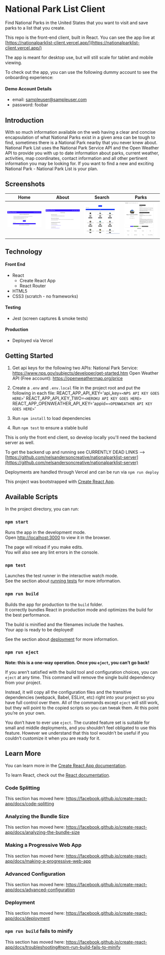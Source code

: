 # National Park List Client
Find National Parks in the United States that you want to visit and save parks to a list that you create.

This repo is the front-end client, built in React.  You can see the app live at [https://nationalparklist-client.vercel.app/](https://nationalparklist-client.vercel.app/)

The app is meant for desktop use, but will still scale for tablet and mobile viewing.

To check out the app, you can use the following dummy account to see the onboarding experience:

#### Demo Account Details

* email: sampleuser@sampleuser.com
* password: foobar

## Introduction

With so much information available on the web having a clear and concise encapsulation of what National Parks exist in a given area can be tough to find, sometimes there is a National Park nearby that you never knew about. National Park List uses the National Park Service API and the Open Weather API to provide you with up to date information about parks, current weather, activities, map coordinates, contact information and all other pertinent information you may be looking for. If you want to find a new and exciting National Park - National Park List is your plan.

## Screenshots

| Home       | About       | Search     | Parks       |
|------------|-------------|------------|-------------|
| <img src="/public/home.png" width="250"> | <img src="/public/about.png" width="250"> | <img src="/public/search.png" width="250"> | <img src="/public/parks.png" width="250"> |

## Technology

#### Front End

* React
  * Create React App
  * React Router
* HTML5
* CSS3 (scratch - no frameworks)

#### Testing

* Jest (screen captures & smoke tests)

#### Production

* Deployed via Vercel

## Getting Started

1. Get api keys for the following two APIs:
National Park Service: https://www.nps.gov/subjects/developer/get-started.htm
Open Weather API (Free account): https://openweathermap.org/price

2. Create a `.env` and `.env.local` file in the project root and put the following in each file:
REACT_APP_API_KEY='api_key=`<NPS API KEY GOES HERE>`'
REACT_APP_API_KEY_TWO=`<HEROKU API KEY GOES HERE>`
REACT_APP_OPENWEATHER_API_KEY='appid=`<OPENWEATHER API KEY GOES HERE>`'

3. Run `npm install` to load dependencies

4. Run `npm test` to ensure a stable build

This is only the front end client, so develop locally you'll need the backend server as well.

To get the backend up and running see CURRENTLY DEAD LINKS --> [https://github.com/nelsandersoncreative/nationalparklist-server](https://github.com/nelsandersoncreative/nationalparklist-server)

Deployments are handled through Vercel and can be run via `npm run deploy`








This project was bootstrapped with [Create React App](https://github.com/facebook/create-react-app).

## Available Scripts

In the project directory, you can run:

### `npm start`

Runs the app in the development mode.<br />
Open [http://localhost:3000](http://localhost:3000) to view it in the browser.

The page will reload if you make edits.<br />
You will also see any lint errors in the console.

### `npm test`

Launches the test runner in the interactive watch mode.<br />
See the section about [running tests](https://facebook.github.io/create-react-app/docs/running-tests) for more information.

### `npm run build`

Builds the app for production to the `build` folder.<br />
It correctly bundles React in production mode and optimizes the build for the best performance.

The build is minified and the filenames include the hashes.<br />
Your app is ready to be deployed!

See the section about [deployment](https://facebook.github.io/create-react-app/docs/deployment) for more information.

### `npm run eject`

**Note: this is a one-way operation. Once you `eject`, you can’t go back!**

If you aren’t satisfied with the build tool and configuration choices, you can `eject` at any time. This command will remove the single build dependency from your project.

Instead, it will copy all the configuration files and the transitive dependencies (webpack, Babel, ESLint, etc) right into your project so you have full control over them. All of the commands except `eject` will still work, but they will point to the copied scripts so you can tweak them. At this point you’re on your own.

You don’t have to ever use `eject`. The curated feature set is suitable for small and middle deployments, and you shouldn’t feel obligated to use this feature. However we understand that this tool wouldn’t be useful if you couldn’t customize it when you are ready for it.

## Learn More

You can learn more in the [Create React App documentation](https://facebook.github.io/create-react-app/docs/getting-started).

To learn React, check out the [React documentation](https://reactjs.org/).

### Code Splitting

This section has moved here: https://facebook.github.io/create-react-app/docs/code-splitting

### Analyzing the Bundle Size

This section has moved here: https://facebook.github.io/create-react-app/docs/analyzing-the-bundle-size

### Making a Progressive Web App

This section has moved here: https://facebook.github.io/create-react-app/docs/making-a-progressive-web-app

### Advanced Configuration

This section has moved here: https://facebook.github.io/create-react-app/docs/advanced-configuration

### Deployment

This section has moved here: https://facebook.github.io/create-react-app/docs/deployment

### `npm run build` fails to minify

This section has moved here: https://facebook.github.io/create-react-app/docs/troubleshooting#npm-run-build-fails-to-minify
